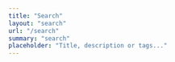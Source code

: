 ```yaml
---
title: "Search"
layout: "search"
url: "/search"
summary: "search"
placeholder: "Title, description or tags..."
---
```

